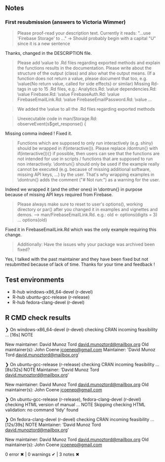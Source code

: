 ## Notes

### First resubmission (answers to Victoria Wimmer)

> Please proof-read your description text. Currently it reads: "...use 'Firebase Storage' to ..." -> Should probably begin with a capital "U" since it is a new sentence

Thanks, changed in the DESCRIPTION file.


> Please add \value to .Rd files regarding exported methods and explain the functions results in the documentation. Please write about the structure of the output (class) and also what the output means. (If a function does not return a value, please document that too, e.g. \value{No return value, called for side effects} or similar)
    Missing Rd-tags in up to 15 .Rd files, e.g.:
        Analytics.Rd: \value
        dependencies.Rd: \value
        Firebase.Rd: \value
        FirebaseAuth.Rd: \value
        FirebaseEmailLink.Rd: \value
        FirebaseEmailPassword.Rd: \value
        ...


> We added the \value to all the .Rd files regarding exported methods



> Unexecutable code in man/Storage.Rd:
  observeEvent(s$get_response() {

Missing comma indeed ! Fixed it.

> Functions which are supposed to only run interactively (e.g. shiny) should be wrapped in if(interactive()).
Please replace /dontrun{} with if(interactive()){} if possible, then users can see that the functions are not intended for use in scripts / functions that are supposed to run non interactively. \dontrun{} should only be used if the example really cannot be executed (e.g. because of missing additional software, missing API keys, ...) by the user. That's why wrapping examples in \dontrun{} adds the comment ("# Not run:") as a warning for the user.

Indeed we wrapped it (and the other ones) in \dontrun{} in purpose because of missing API keys required from Firebase.


> Please always make sure to reset to user's options(), working directory or par() after you changed it in examples and vignettes and demos. --> man/FirebaseEmailLink.Rd. e.g.: 
    old <- options(digits = 3)
    ...
    options(old)

Fixed it in FirebaseEmailLink.Rd which was the only example requiring this change.


> Additionally: Have the issues why your package was archived been fixed?

Yes, I talked with the past maintainer and they have been fixed but not resubmitted because of lack of time.
Thanks for your time and feedback !


## Test environments
- R-hub windows-x86_64-devel (r-devel)
- R-hub ubuntu-gcc-release (r-release)
- R-hub fedora-clang-devel (r-devel)

## R CMD check results

❯ On windows-x86_64-devel (r-devel)
  checking CRAN incoming feasibility ... [16s] NOTE

  New maintainer:
    David Munoz Tord <david.munoztord@mailbox.org>
  Old maintainer(s):
    John Coene <jcoenep@gmail.com>
  Maintainer: 'David Munoz Tord <david.munoztord@mailbox.org>'

❯ On ubuntu-gcc-release (r-release)
  checking CRAN incoming feasibility ... [8s/32s] NOTE
  Maintainer: ‘David Munoz Tord <david.munoztord@mailbox.org>’

  New maintainer:
    David Munoz Tord <david.munoztord@mailbox.org>
  Old maintainer(s):
    John Coene <jcoenep@gmail.com>

❯ On ubuntu-gcc-release (r-release), fedora-clang-devel (r-devel)
  checking HTML version of manual ... NOTE
  Skipping checking HTML validation: no command 'tidy' found

❯ On fedora-clang-devel (r-devel)
  checking CRAN incoming feasibility ... [12s/39s] NOTE
  Maintainer: ‘David Munoz Tord <david.munoztord@mailbox.org>’

  New maintainer:
    David Munoz Tord <david.munoztord@mailbox.org>
  Old maintainer(s):
    John Coene <jcoenep@gmail.com>

0 error ✖ | 0 warnings ✔ | 3 notes ✖